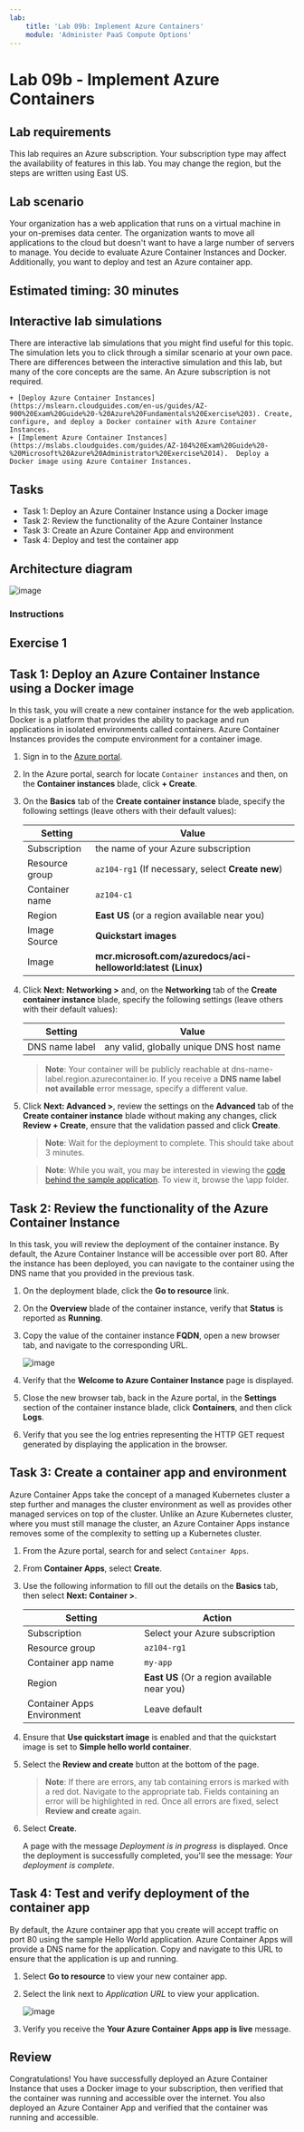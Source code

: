 ```yaml
---
lab:
    title: 'Lab 09b: Implement Azure Containers'
    module: 'Administer PaaS Compute Options'
---
```


# Lab 09b - Implement Azure Containers

## Lab requirements
This lab requires an Azure subscription. Your subscription type may affect the availability of features in this lab. You may change the region, but the steps are written using East US.

## Lab scenario

Your organization has a web application that runs on a virtual machine in your on-premises data center. The organization wants to move all applications to the cloud but doesn't want to have a large number of servers to manage. You decide to evaluate Azure Container Instances and Docker. Additionally, you want to deploy and test an Azure container app.

## Estimated timing: 30 minutes
## Interactive lab simulations

There are interactive lab simulations that you might find useful for this topic. The simulation lets you to click through a similar scenario at your own pace. There are differences between the interactive simulation and this lab, but many of the core concepts are the same. An Azure subscription is not required.

    + [Deploy Azure Container Instances](https://mslearn.cloudguides.com/en-us/guides/AZ-900%20Exam%20Guide%20-%20Azure%20Fundamentals%20Exercise%203). Create, configure, and deploy a Docker container with Azure Container Instances. 
    + [Implement Azure Container Instances](https://mslabs.cloudguides.com/guides/AZ-104%20Exam%20Guide%20-%20Microsoft%20Azure%20Administrator%20Exercise%2014).  Deploy a Docker image using Azure Container Instances. 

## Tasks

- Task 1: Deploy an Azure Container Instance using a Docker image
- Task 2: Review the functionality of the Azure Container Instance
- Task 3: Create an Azure Container App and environment
- Task 4: Deploy and test the container app



## Architecture diagram

![image](./media/az104-lab09b-architecture-diagram.png)

### Instructions

## Exercise 1

## Task 1: Deploy an Azure Container Instance using a Docker image

In this task, you will create a new container instance for the web application. Docker is a platform that provides the ability to package and run applications in isolated environments called containers. Azure Container Instances provides the compute environment for a container image.

1. Sign in to the [Azure portal](https://portal.azure.com).

1. In the Azure portal, search for locate `Container instances` and then, on the **Container instances** blade, click **+ Create**.

1. On the **Basics** tab of the **Create container instance** blade, specify the following settings (leave others with their default values):

    | Setting | Value |
    | ---- | ---- |
    | Subscription | the name of your Azure subscription |
    | Resource group | `az104-rg1` (If necessary, select **Create new**) |
    | Container name | `az104-c1` |
    | Region | **East US** (or a region available near you)|
    | Image Source | **Quickstart images** |
    | Image | **mcr.microsoft.com/azuredocs/aci-helloworld:latest (Linux)** |

 
1. Click **Next: Networking >** and, on the **Networking** tab of the **Create container instance** blade, specify the following settings (leave others with their default values):

    | Setting | Value |
    | --- | --- |
    | DNS name label | any valid, globally unique DNS host name |

    >**Note**: Your container will be publicly reachable at dns-name-label.region.azurecontainer.io. If you receive a **DNS name label not available** error message, specify a different value.

1. Click **Next: Advanced >**, review the settings on the **Advanced** tab of the **Create container instance** blade without making any changes, click **Review + Create**, ensure that the validation passed and click **Create**.

    >**Note**: Wait for the deployment to complete. This should take about 3 minutes.

    >**Note**: While you wait, you may be interested in viewing the [code behind the sample application](https://github.com/Azure-Samples/aci-helloworld). To view it, browse the \\app folder.

## Task 2: Review the functionality of the Azure Container Instance

In this task, you will review the deployment of the container instance. By default, the Azure Container Instance will be accessible over port 80. After the instance has been deployed, you can navigate to the container using the DNS name that you provided in the previous task.

1. On the deployment blade, click the **Go to resource** link.

1. On the **Overview** blade of the container instance, verify that **Status** is reported as **Running**.

1. Copy the value of the container instance **FQDN**, open a new browser tab, and navigate to the corresponding URL.

     ![image](./media/az104-lab09b-aci-overview.png)

1. Verify that the **Welcome to Azure Container Instance** page is displayed.

1. Close the new browser tab, back in the Azure portal, in the **Settings** section of the container instance blade, click **Containers**, and then click **Logs**.

1. Verify that you see the log entries representing the HTTP GET request generated by displaying the application in the browser.

## Task 3: Create a container app and environment

Azure Container Apps take the concept of a managed Kubernetes cluster a step further and manages the cluster environment as well as provides other managed services on top of the cluster. Unlike an Azure Kubernetes cluster, where you must still manage the cluster, an Azure Container Apps instance removes some of the complexity to setting up a Kubernetes cluster.

1. From the Azure portal, search for and select `Container Apps`.

1. From **Container Apps**, select **Create**.

1. Use the following information to fill out the details on the **Basics** tab, then select **Next: Container >**.

    | Setting | Action |
    |---|---|
    | Subscription | Select your Azure subscription |
    | Resource group | `az104-rg1` |
    | Container app name |  `my-app` |
    | Region    | **East US** (Or a region available near you) |
    | Container Apps Environment | Leave default |

1. Ensure that **Use quickstart image** is enabled and that the quickstart image is set to **Simple hello world container**.

1. Select the **Review and create** button at the bottom of the page. 

    >**Note**: If there are errors, any tab containing errors is marked with a red dot.  Navigate to the appropriate tab.  Fields containing an error will be highlighted in red.  Once all errors are fixed, select **Review and create** again.

1. Select **Create**.

    A page with the message *Deployment is in progress* is displayed.  Once the deployment is successfully completed, you'll see the message: *Your deployment is complete*.
 
## Task 4: Test and verify deployment of the container app
By default, the Azure container app that you create will accept traffic on port 80 using the sample Hello World application. Azure Container Apps will provide a DNS name for the application. Copy and navigate to this URL to ensure that the application is up and running.

1. Select **Go to resource** to view your new container app.

1. Select the link next to *Application URL* to view your application.

    ![image](./media/az104-lab09b-aca-overview.png)

1. Verify you receive the **Your Azure Container Apps app is live** message.


## Review

Congratulations! You have successfully deployed an Azure Container Instance that uses a Docker image to your subscription, then verified that the container was running and accessible over the internet. You also deployed an Azure Container App and verified that the container was running and accessible.
